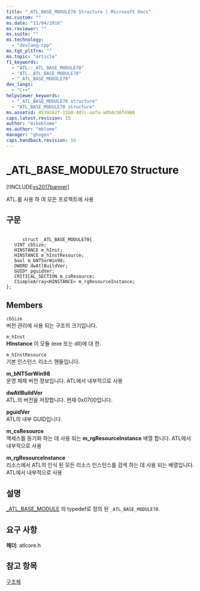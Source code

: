 ```yaml
---
title: "_ATL_BASE_MODULE70 Structure | Microsoft Docs"
ms.custom: ""
ms.date: "11/04/2016"
ms.reviewer: ""
ms.suite: ""
ms.technology: 
  - "devlang-cpp"
ms.tgt_pltfrm: ""
ms.topic: "article"
f1_keywords: 
  - "ATL::_ATL_BASE_MODULE70"
  - "ATL._ATL_BASE_MODULE70"
  - "_ATL_BASE_MODULE70"
dev_langs: 
  - "C++"
helpviewer_keywords: 
  - "_ATL_BASE_MODULE70 structure"
  - "ATL_BASE_MODULE70 structure"
ms.assetid: 4539282f-15b8-4d7c-aafa-a85dc56f4980
caps.latest.revision: 15
author: "mikeblome"
ms.author: "mblome"
manager: "ghogen"
caps.handback.revision: 16
---
```

# _ATL_BASE_MODULE70 Structure
[!INCLUDE[vs2017banner](../../assembler/inline/includes/vs2017banner.md)]

ATL.를 사용 하 여 모든 프로젝트에 사용  
  
## 구문  
  
```  
  
      struct _ATL_BASE_MODULE70{  
   UINT cbSize;  
   HINSTANCE m_hInst;  
   HINSTANCE m_hInstResource;  
   bool m_bNT5orWin98;  
   DWORD dwAtlBuildVer;  
   GUID* pguidVer;  
   CRITICAL_SECTION m_csResource;  
   CSimpleArray<HINSTANCE> m_rgResourceInstance;  
};  
```  
  
## Members  
 `cbSize`  
 버전 관리에 사용 되는 구조의 크기입니다.  
  
 `m_hInst`  
 **HInstance** 이 모듈 \(exe 또는 dll\)에 대 한.  
  
 `m_hInstResource`  
 기본 인스턴스 리소스 핸들입니다.  
  
 **m\_bNT5orWin98**  
 운영 체제 버전 정보입니다.  ATL에서 내부적으로 사용  
  
 **dwAtlBuildVer**  
 ATL.의 버전을 저장합니다.  현재 0x0700입니다.  
  
 **pguidVer**  
 ATL의 내부 GUID입니다.  
  
 **m\_csResource**  
 액세스를 동기화 하는 데 사용 되는  **m\_rgResourceInstance** 배열 합니다.  ATL에서 내부적으로 사용  
  
 **m\_rgResourceInstance**  
 리소스에서 ATL의 인식 된 모든 리소스 인스턴스를 검색 하는 데 사용 되는 배열입니다.  ATL에서 내부적으로 사용  
  
## 설명  
 [\_ATL\_BASE\_MODULE](../Topic/_ATL_BASE_MODULE.md) 의 typedef로 정의 된 `_ATL_BASE_MODULE70`.  
  
## 요구 사항  
 **헤더:** atlcore.h  
  
## 참고 항목  
 [구조체](../../atl/reference/atl-structures.md)